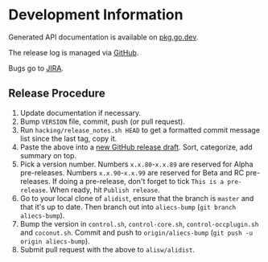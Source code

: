 # Development Information

Generated API documentation is available on [pkg.go.dev](https:///pkg.go.dev/github.com/AliceO2Group/Control?tab=subdirectories/).

The release log is managed via [GitHub](https://github.com/AliceO2Group/Control/releases/).

Bugs go to [JIRA](https://alice.its.cern.ch/jira/browse/OCTRL).

## Release Procedure

1. Update documentation if necessary.
2. Bump `VERSION` file, commit, push (or pull request).
3. Run `hacking/release_notes.sh HEAD` to get a formatted commit message list since the last tag, copy it.
4. Paste the above into a [new GitHub release draft](https://github.com/AliceO2Group/Control/releases/new). Sort, categorize, add summary on top.
5. Pick a version number. Numbers `x.x.80`-`x.x.89` are reserved for Alpha pre-releases. Numbers `x.x.90`-`x.x.99` are reserved for Beta and RC pre-releases. If doing a pre-release, don't forget to tick `This is a pre-release`. When ready, hit `Publish release`.
6. Go to your local clone of `alidist`, ensure that the branch is `master` and that it's up to date. Then branch out into `aliecs-bump` (`git branch aliecs-bump`).
7. Bump the version in `control.sh`, `control-core.sh`, `control-occplugin.sh` and `coconut.sh`. Commit and push to `origin/aliecs-bump` (`git push -u origin aliecs-bump`).
8. Submit pull request with the above to `alisw/alidist`.
